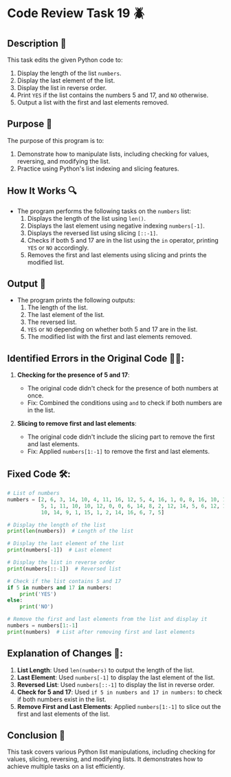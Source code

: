 # Code Review Task 19 🪲

## Description 📝

This task edits the given Python code to:

1. Display the length of the list `numbers`.
2. Display the last element of the list.
3. Display the list in reverse order.
4. Print `YES` if the list contains the numbers 5 and 17, and `NO` otherwise.
5. Output a list with the first and last elements removed.

## Purpose 🎯

The purpose of this program is to:

1. Demonstrate how to manipulate lists, including checking for values, reversing, and modifying the list.
2. Practice using Python's list indexing and slicing features.

## How It Works 🔍

-   The program performs the following tasks on the `numbers` list:
    1. Displays the length of the list using `len()`.
    2. Displays the last element using negative indexing `numbers[-1]`.
    3. Displays the reversed list using slicing `[::-1]`.
    4. Checks if both 5 and 17 are in the list using the `in` operator, printing `YES` or `NO` accordingly.
    5. Removes the first and last elements using slicing and prints the modified list.

## Output 📜

-   The program prints the following outputs:
    1. The length of the list.
    2. The last element of the list.
    3. The reversed list.
    4. `YES` or `NO` depending on whether both 5 and 17 are in the list.
    5. The modified list with the first and last elements removed.

## Identified Errors in the Original Code 🕵🏾:

1. **Checking for the presence of 5 and 17**:

    - The original code didn't check for the presence of both numbers at once.
    - Fix: Combined the conditions using `and` to check if both numbers are in the list.

2. **Slicing to remove first and last elements**:
    - The original code didn't include the slicing part to remove the first and last elements.
    - Fix: Applied `numbers[1:-1]` to remove the first and last elements.

## Fixed Code 🛠:

```python
# List of numbers
numbers = [2, 6, 3, 14, 10, 4, 11, 16, 12, 5, 4, 16, 1, 0, 8, 16, 10, 10, 8,
           5, 1, 11, 10, 10, 12, 0, 0, 6, 14, 8, 2, 12, 14, 5, 6, 12, 1, 2,
           10, 14, 9, 1, 15, 1, 2, 14, 16, 6, 7, 5]

# Display the length of the list
print(len(numbers))  # Length of the list

# Display the last element of the list
print(numbers[-1])  # Last element

# Display the list in reverse order
print(numbers[::-1])  # Reversed list

# Check if the list contains 5 and 17
if 5 in numbers and 17 in numbers:
    print('YES')
else:
    print('NO')

# Remove the first and last elements from the list and display it
numbers = numbers[1:-1]
print(numbers)  # List after removing first and last elements
```

## Explanation of Changes 🧾:

1. **List Length**: Used `len(numbers)` to output the length of the list.
2. **Last Element**: Used `numbers[-1]` to display the last element of the list.
3. **Reversed List**: Used `numbers[::-1]` to display the list in reverse order.
4. **Check for 5 and 17**: Used `if 5 in numbers and 17 in numbers:` to check if both numbers exist in the list.
5. **Remove First and Last Elements**: Applied `numbers[1:-1]` to slice out the first and last elements of the list.

## Conclusion 🚀

This task covers various Python list manipulations, including checking for values, slicing, reversing, and modifying lists. It demonstrates how to achieve multiple tasks on a list efficiently.
